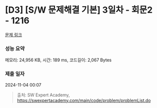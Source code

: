# [D3] [S/W 문제해결 기본] 3일차 - 회문2 - 1216 

[문제 링크](https://swexpertacademy.com/main/code/problem/problemDetail.do?contestProbId=AV14Rq5aABUCFAYi) 

### 성능 요약

메모리: 24,956 KB, 시간: 189 ms, 코드길이: 2,067 Bytes

### 제출 일자

2024-11-04 00:07



> 출처: SW Expert Academy, https://swexpertacademy.com/main/code/problem/problemList.do